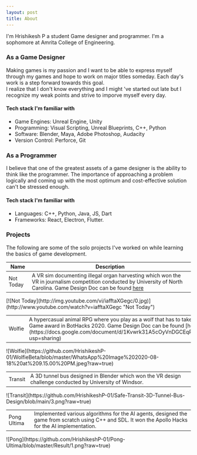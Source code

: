 ```yaml
---
layout: post
title: About
---
```


I'm Hrishikesh P a student Game designer and programmer. I'm a sophomore at Amrita College of Engineering.

### As a Game Designer

Making games is my passion and I want to be able to express myself through my games and hope to work on major titles someday. Each day's work is a step forward towards this goal.<br />
I realize that I don't know everything and I might 've started out late but I recognize my weak points and strive to imporve myself every day.

#### Tech stack I'm familiar with
* Game Engines: Unreal Engine, Unity
* Programming: Visual Scripting, Unreal Blueprints, C++, Python
* Software: Blender, Maya, Adobe Photoshop, Audacity
* Version Control: Perforce, Git

### As a Programmer

I believe that one of the greatest assets of a game designer is the ability to think like the programmer. The importance of approaching a problem logically and coming up with the most optimum and cost-effective solution can't be stressed enough.

#### Tech stack I'm familiar with
* Languages: C++, Python, Java, JS, Dart
* Frameworks: React, Electron, Flutter.

### Projects

The following are some of the solo projects I've worked on while learning the basics of game development.

<table>
    <thead>
        <tr>
            <th>Name</th>
            <th>Description</th>
        </tr>
    </thead>
    <tbody>
        <tr>
            <td>Not Today</td>
            <td>A VR sim documenting illegal organ harvesting which won the VR in journalism competition conducted by University of North Carolina. Game Design Doc can be found <a href="https://docs.google.com/document/d/1D7u1pJaPU5Va_j8Hy1Xur4bsGJfM_KXnPNR6ucr-_7A/edit?usp=sharing">here</a></td>
        </tr>
    </tbody>
</table>
[![Not Today](http://img.youtube.com/vi/iafftaXGegc/0.jpg)](http://www.youtube.com/watch?v=iafftaXGegc "Not Today")
<table>
    <tbody>
        <tr>
            <td>Wolfie</td>
            <td>A hypercasual animal RPG where you play as a wolf that has to take down his hunter. It won the Best Game award in BotHacks 2020. Game Design Doc can be found [here](https://docs.google.com/document/d/1Kvwrk31A5cOyVnDGCEqPLDX5AfmIZRm0X6wWcvScekc/edit?usp=sharing)</td>
        </tr>
    </tbody>
</table>
![Wolfie](https://github.com/HrishikeshP-01/WolfieBeta/blob/master/WhatsApp%20Image%202020-08-18%20at%209.15.00%20PM.jpeg?raw=true)
<table>
    <tbody>
        <tr>
            <td>Transit</td>
            <td>A 3D tunnel bus designed in Blender which won the VR design challenge conducted by University of Windsor.</td>
        </tr>
    </tbody>
</table>
![Transit](https://github.com/HrishikeshP-01/Safe-Transit-3D-Tunnel-Bus-Design/blob/main/3.png?raw=true)
<table>
    <tbody>
        <tr>
            <td>Pong Ultima</td>
            <td>Implemented various algorithms for the AI agents, designed the game from scratch using C++ and SDL. It won the Apollo Hacks for the AI implementation.</td>
        </tr>
    </tbody>
</table>
![Pong](https://github.com/HrishikeshP-01/Pong-Ultima/blob/master/Result/1.png?raw=true)